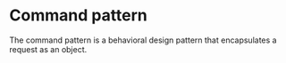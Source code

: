 # Command pattern

The command pattern is a behavioral design pattern that encapsulates a request as an object.